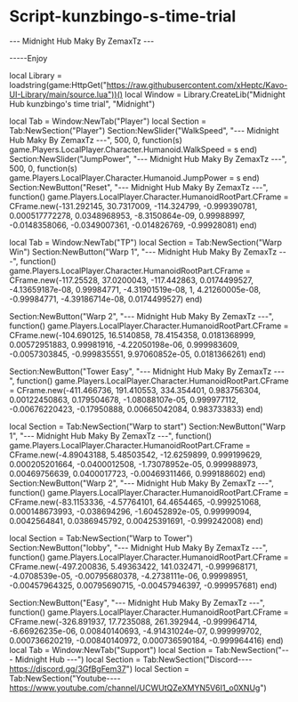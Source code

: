 # Script-kunzbingo-s-time-trial

--- Midnight Hub Maky By ZemaxTz ---


-----Enjoy


local Library = loadstring(game:HttpGet("https://raw.githubusercontent.com/xHeptc/Kavo-UI-Library/main/source.lua"))()
local Window = Library.CreateLib("Midnight Hub kunzbingo's time trial", "Midnight")

local Tab = Window:NewTab("Player")
local Section = Tab:NewSection("Player")
Section:NewSlider("WalkSpeed", "--- Midnight Hub Maky By ZemaxTz ---", 500, 0, function(s)
    game.Players.LocalPlayer.Character.Humanoid.WalkSpeed = s
end)
Section:NewSlider("JumpPower", "--- Midnight Hub Maky By ZemaxTz ---", 500, 0, function(s)
    game.Players.LocalPlayer.Character.Humanoid.JumpPower = s
end)
Section:NewButton("Reset", "--- Midnight Hub Maky By ZemaxTz ---", function()
game.Players.LocalPlayer.Character.HumanoidRootPart.CFrame = CFrame.new(-131.292145, 30.7317009, -114.324799, -0.999390781, 0.000517772278, 0.0348968953, -8.3150864e-09, 0.99988997, -0.0148358066, -0.0349007361, -0.014826769, -0.99928081)
end)

local Tab = Window:NewTab("TP")
local Section = Tab:NewSection("Warp Win")
Section:NewButton("Warp 1", "--- Midnight Hub Maky By ZemaxTz ---", function()
    game.Players.LocalPlayer.Character.HumanoidRootPart.CFrame = CFrame.new(-117.25528, 37.0200043, -117.442863, 0.0174499527, -4.13659187e-08, 0.99984771, -4.31901519e-08, 1, 4.21260005e-08, -0.99984771, -4.39186714e-08, 0.0174499527)
end)

Section:NewButton("Warp 2", "--- Midnight Hub Maky By ZemaxTz ---", function()
    game.Players.LocalPlayer.Character.HumanoidRootPart.CFrame = CFrame.new(-104.690125, 16.5140858, 78.4154358, 0.0181368999, 0.00572951883, 0.99981916, -4.22050198e-06, 0.999983609, -0.0057303845, -0.999835551, 9.97060852e-05, 0.0181366261)
end)

Section:NewButton("Tower Easy", "--- Midnight Hub Maky By ZemaxTz ---", function()
    game.Players.LocalPlayer.Character.HumanoidRootPart.CFrame = CFrame.new(-411.466736, 191.410553, 334.354401, 0.983756304, 0.00122450863, 0.179504678, -1.08088107e-05, 0.999977112, -0.00676220423, -0.17950888, 0.00665042084, 0.983733833)
end)

local Section = Tab:NewSection("Warp to start")
Section:NewButton("Warp 1", "--- Midnight Hub Maky By ZemaxTz ---", function()
    game.Players.LocalPlayer.Character.HumanoidRootPart.CFrame = CFrame.new(-4.89043188, 5.48503542, -12.6259899, 0.999199629, 0.000205201664, -0.0400012508, -1.73078952e-05, 0.999988973, 0.00469756639, 0.0400017723, -0.00469311466, 0.999188602)
end)
Section:NewButton("Warp 2", "--- Midnight Hub Maky By ZemaxTz ---", function()
    game.Players.LocalPlayer.Character.HumanoidRootPart.CFrame = CFrame.new(-83.1153336, -4.57764101, 64.4654465, -0.999251068, 0.000148673993, -0.038694296, -1.60452892e-05, 0.99999094, 0.0042564841, 0.0386945792, 0.00425391691, -0.999242008)
end)

local Section = Tab:NewSection("Warp to Tower")
Section:NewButton("lobby", "--- Midnight Hub Maky By ZemaxTz ---", function()
    game.Players.LocalPlayer.Character.HumanoidRootPart.CFrame = CFrame.new(-497.200836, 5.49363422, 141.032471, -0.999968171, -4.0708539e-05, -0.00795680378, -4.2738111e-06, 0.99998951, -0.00457964325, 0.00795690715, -0.00457946397, -0.999957681)
end)


Section:NewButton("Easy", "--- Midnight Hub Maky By ZemaxTz ---", function()
    game.Players.LocalPlayer.Character.HumanoidRootPart.CFrame = CFrame.new(-326.891937, 17.7235088, 261.392944, -0.999964714, -6.66926235e-06, 0.00840140693, -4.91431024e-07, 0.999999702, 0.000736620219, -0.00840140972, 0.000736590184, -0.999964416)
end)
local Tab = Window:NewTab("Support")
local Section = Tab:NewSection("---    Midnight Hub    ---")
local Section = Tab:NewSection("Discord----https://discord.gg/3GfBgFem37")
local Section = Tab:NewSection("Youtube----https://www.youtube.com/channel/UCWUtQZeXMYN5V6I1_o0XNUg")
